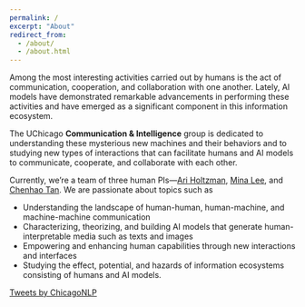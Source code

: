 ```yaml
---
permalink: /
excerpt: "About"
redirect_from: 
  - /about/
  - /about.html
---
```


Among the most interesting activities carried out by humans is the act of communication, cooperation, and collaboration with one another. Lately, AI models have demonstrated remarkable advancements in performing these activities and have emerged as a significant component in this information ecosystem.

The UChicago **Communication & Intelligence** group is dedicated to understanding these mysterious new machines and their behaviors and to studying new types of interactions that can facilitate humans and AI models to communicate, cooperate, and collaborate with each other.

Currently, we’re a team of three human PIs—[Ari Holtzman](https://nlp2.notion.site/), [Mina Lee](https://minalee.info/), and [Chenhao Tan](https://chenhaot.com/). We are passionate about topics such as
* Understanding the landscape of human-human, human-machine, and machine-machine communication
* Characterizing, theorizing, and building AI models that generate human-interpretable media such as texts and images
* Empowering and enhancing human capabilities through new interactions and interfaces 
* Studying the effect, potential, and hazards of information ecosystems consisting of humans and AI models.

<a class="twitter-timeline" href="https://twitter.com/ChicagoNLP?ref_src=twsrc%5Etfw">Tweets by ChicagoNLP</a> 
<div class="twitter-timeline-wrapper">
  <script async src="https://platform.twitter.com/widgets.js" charset="utf-8"></script>
</div>